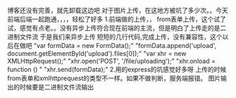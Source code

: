博客还没有完善，就先卸载这边吧
对于图片上传，在这地方被坑了多少次。。今天前端后端一起跑通，，，，轻松了好多
1.前端做的上传，，
from表单上传，这个试了试，感觉有点老。。没有异步上传符合现在前端的主流，但是明白了上传走的是二进制文件流
于是我们来异步上传
短短的几行代码,完成上传，没有兼容性，这个以后在做吧
"var formData = new FormData();"
"formData.append('upload', document.getElementById('upload').files[0]);"
"var xhr = new XMLHttpRequest();"
"xhr.open('POST', '/file/uploading');"
"xhr.onload = function () "
"xhr.send(formData);"
2.用的express的坑感觉好多呀
上传的时候from表单和xmlhttprequest的类型不一样。如果不做判断，服务端报错。
图片输出的时候要是二进制文件流输出